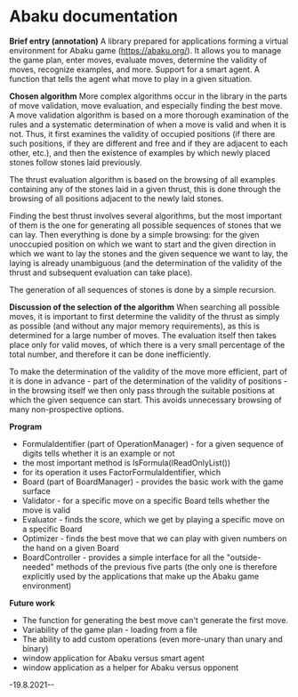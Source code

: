 # Abaku documentation

**Brief entry (annotation)**
A library prepared for applications forming a virtual environment for Abaku game (https://abaku.org/). It allows you to manage the game plan, enter moves, evaluate moves, determine the validity of moves, recognize examples, and more.
Support for a smart agent. A function that tells the agent what move to play in a given situation.

**Chosen algorithm**
More complex algorithms occur in the library in the parts of move validation, move evaluation, and especially finding the best move.
A move validation algorithm is based on a more thorough examination of the rules and a systematic determination of when a move is valid and when it is not. Thus, it first examines the validity of occupied positions (if there are such positions, if they are different and free and if they are adjacent to each other, etc.), and then the existence of examples by which newly placed stones follow stones laid previously.

The thrust evaluation algorithm is based on the browsing of all examples containing any of the stones laid in a given thrust, this is done through the browsing of all positions adjacent to the newly laid stones.

Finding the best thrust involves several algorithms, but the most important of them is the one for generating all possible sequences of stones that we can lay. Then everything is done by a simple browsing: for the given unoccupied position on which we want to start and the given direction in which we want to lay the stones and the given sequence we want to lay, the laying is already unambiguous (and the determination of the validity of the thrust and subsequent evaluation can take place).

The generation of all sequences of stones is done by a simple recursion.

**Discussion of the selection of the algorithm**
When searching all possible moves, it is important to first determine the validity of the thrust as simply as possible (and without any major memory requirements), as this is determined for a large number of moves. The evaluation itself then takes place only for valid moves, of which there is a very small percentage of the total number, and therefore it can be done inefficiently.

To make the determination of the validity of the move more efficient, part of it is done in advance - part of the determination of the validity of positions - in the browsing itself we then only pass through the suitable positions at which the given sequence can start. This avoids unnecessary browsing of many non-prospective options.

**Program**

- FormulaIdentifier (part of OperationManager) - for a given sequence of digits tells whether it is an example or not
- the most important method is IsFormula(IReadOnlyList<Digit>())
- for its operation it uses FactorFormulaIdentifier, which
- Board (part of BoardManager) - provides the basic work with the game surface
- Validator - for a specific move on a specific Board tells whether the move is valid
- Evaluator - finds the score, which we get by playing a specific move on a specific Board
- Optimizer - finds the best move that we can play with given numbers on the hand on a given Board
- BoardController - provides a simple interface for all the "outside-needed" methods of the previous five parts (the only one is therefore explicitly used by the applications that make up the Abaku game environment)

**Future work**

- The function for generating the best move can't generate the first move.
- Variability of the game plan - loading from a file
- The ability to add custom operations (even more-unary than unary and binary)
- window application for Abaku versus smart agent
- window application as a helper for Abaku versus opponent

-19.8.2021--
